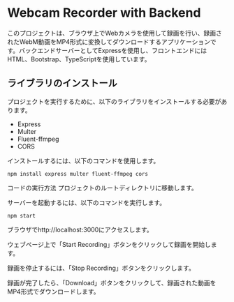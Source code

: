 # Webcam Recorder with Backend

このプロジェクトは、ブラウザ上でWebカメラを使用して録画を行い、録画されたWebM動画をMP4形式に変換してダウンロードするアプリケーションです。バックエンドサーバーとしてExpressを使用し、フロントエンドにはHTML、Bootstrap、TypeScriptを使用しています。

## ライブラリのインストール

プロジェクトを実行するために、以下のライブラリをインストールする必要があります。

- Express
- Multer
- Fluent-ffmpeg
- CORS

インストールするには、以下のコマンドを使用します。

```
npm install express multer fluent-ffmpeg cors
```
コードの実行方法
プロジェクトのルートディレクトリに移動します。

サーバーを起動するには、以下のコマンドを実行します。

```
npm start
```
ブラウザでhttp://localhost:3000にアクセスします。

ウェブページ上で「Start Recording」ボタンをクリックして録画を開始します。

録画を停止するには、「Stop Recording」ボタンをクリックします。

録画が完了したら、「Download」ボタンをクリックして、録画された動画をMP4形式でダウンロードします。